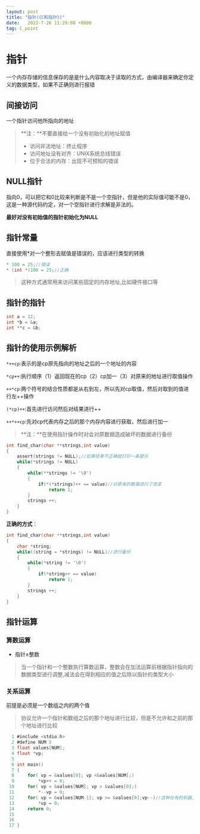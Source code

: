 ```yaml
---
layout: post
title: "指针(《C和指针》)"  
date:   2022-7-26 11:29:08 +0800
tag: C_point
---
```


# 指针

一个内存存储的信息保存的是是什么内容取决于读取的方式，由编译器来确定你定义的数据类型，如果不正确则进行报错

## 间接访问

一个指针访问他所指向的地址

> **注：**不要直接给一个没有初始化的地址赋值
>
> + 访问非法地址：终止程序
> + 访问地址没有对齐：UNIX系统总线错误
> + 位于合法的内存：出现不可预知的错误

## NULL指针

指向0，可以把它和0比较来判断是不是一个空指针，但是他的实际值可能不是0，这是一种源代码约定，对一个空指针进行求解是非法的。

**最好对没有初始值的指针初始化为NULL**

## 指针常量

直接使用*对一个整形去赋值是错误的，应该进行类型的转换

```C
* 100 = 25;//错误
* (int *)100 = 25;//正确
```

> 这种方式通常用来访问某些固定的内存地址,比如硬件接口等

## 指针的指针

```C
int a = 12;
int *b = &a;
int **c = &b;
```

## 指针的使用示例解析

```*++cp```:表示的是cp原先指向的地址之后的一个地址的内容

```*cp++```:执行顺序（1）返回现在的cp（2）cp加一（3）对原来的地址进行取值操作

```++*cp```:两个符号的结合性质都是从右到左，所以先对cp取值，然后对取到的值进行左++操作

```(*cp)++```:首先进行访问然后对结果进行++

```++*++cp```:先对cp代表内存之后的那个内存内容进行获取，然后进行加一

> **注：**在使用指针操作时对会对原数据造成破坏的数据进行备份

```C
int find_char(char **strings,int value)
{
    assert(strings != NULL);//如果结果不正确就打印一条提示
    while(*strings != NULL)
    {
        while(**strings != '\0')
        {
            if(*(*strings)++ == value)//对原来的数据进行了改变
                return 1;
        }
        strings ++;
	}
}
```

**正确的方式**：

```C
int find_char(char **strings,int value)
{
    char *string;
    while((string = *strings) != NULL)//进行备份
    {
        while(*string != '\0')
        {
            if(*string++ == value)
                return 1;
        }
        strings ++;
	}
}
```

## 指针运算

### 算数运算

+ 指针±整数

>  当一个指针和一个整数执行算数运算，整数会在加法运算前根据指针指向的数据类型进行调整,减法会在得到相应的值之后除以指针的类型大小

### 关系运算

前提是必须是一个数组之内的两个值

>  协议允许一个指针和数组之后的那个地址进行比较，但是不允许和之前的那个地址进行比较

```C
  1 #include <stdio.h>                                                                    
  2 #define NUM 5
  3 float values[NUM];
  4 float *vp;
  5 
  6 int main()
  7 {
  8     for( vp = &values[0]; vp <&values[NUM];)
  9         *vp++ = 0;
 10     for( vp = &values[NUM]; vp > &values[0];)
 11         *--vp = 0;
 12     for( vp = &values[NUM-1]; vp >= &values[0];vp--)//这种在有的机器上的运行可能是错误的
 13         *vp = 0;
 14     return 0;
 15 
 16 
 17 }

```























